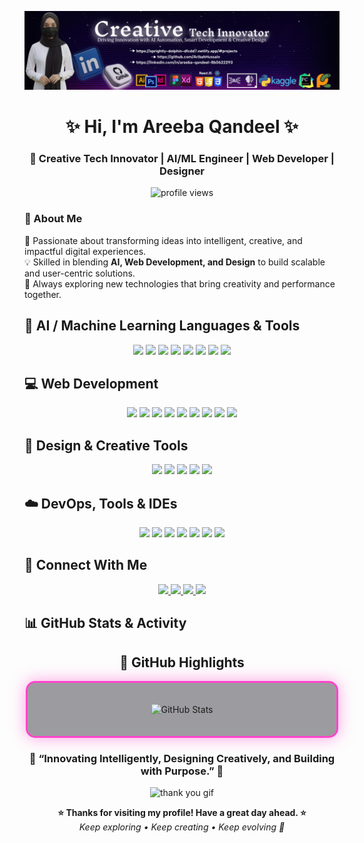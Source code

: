 ![logo](https://github.com/AribahHussain/AribahHussain/blob/main/Banner.png)
<h1 align="center">✨ Hi, I'm Areeba Qandeel ✨</h1>
<h3 align="center">🚀 Creative Tech Innovator | AI/ML Engineer | Web Developer | Designer</h3>

<p align="center">
  <img src="https://komarev.com/ghpvc/?username=AribahHussain&label=Profile%20Views&color=ff69b4&style=for-the-badge" alt="profile views" />
</p>



### 💫 About Me
🌟 Passionate about transforming ideas into intelligent, creative, and impactful digital experiences.  
💡 Skilled in blending **AI, Web Development, and Design** to build scalable and user-centric solutions.  
🎯 Always exploring new technologies that bring creativity and performance together.



## 🧠 AI / Machine Learning Languages & Tools
<p align="center">
  <img src="https://img.shields.io/badge/Python-3776AB?style=for-the-badge&logo=python&logoColor=white"/>
  <img src="https://img.shields.io/badge/TensorFlow-FF6F00?style=for-the-badge&logo=tensorflow&logoColor=white"/>
  <img src="https://img.shields.io/badge/PyTorch-EE4C2C?style=for-the-badge&logo=pytorch&logoColor=white"/>
  <img src="https://img.shields.io/badge/Scikit--learn-F7931E?style=for-the-badge&logo=scikit-learn&logoColor=white"/>
  <img src="https://img.shields.io/badge/OpenCV-5C3EE8?style=for-the-badge&logo=opencv&logoColor=white"/>
  <img src="https://img.shields.io/badge/Streamlit-FF4B4B?style=for-the-badge&logo=streamlit&logoColor=white"/>
  <img src="https://img.shields.io/badge/Numpy-013243?style=for-the-badge&logo=numpy&logoColor=white"/>
  <img src="https://img.shields.io/badge/Pandas-150458?style=for-the-badge&logo=pandas&logoColor=white"/>
</p>



## 💻 Web Development 
<p align="center">
  <img src="https://img.shields.io/badge/HTML5-E34F26?style=for-the-badge&logo=html5&logoColor=white"/>
  <img src="https://img.shields.io/badge/CSS3-1572B6?style=for-the-badge&logo=css3&logoColor=white"/>
  <img src="https://img.shields.io/badge/JavaScript-F7DF1E?style=for-the-badge&logo=javascript&logoColor=black"/>
  <img src="https://img.shields.io/badge/React-20232A?style=for-the-badge&logo=react&logoColor=61DAFB"/>
  <img src="https://img.shields.io/badge/Tailwind_CSS-38B2AC?style=for-the-badge&logo=tailwind-css&logoColor=white"/>
  <img src="https://img.shields.io/badge/Bootstrap-7952B3?style=for-the-badge&logo=bootstrap&logoColor=white"/>
  <img src="https://img.shields.io/badge/Flask-000000?style=for-the-badge&logo=flask&logoColor=white"/>
  <img src="https://img.shields.io/badge/Firebase-FFCA28?style=for-the-badge&logo=firebase&logoColor=black"/>
  <img src="https://img.shields.io/badge/MySQL-4479A1?style=for-the-badge&logo=mysql&logoColor=white"/>
</p>


## 🎨 Design & Creative Tools
<p align="center">
  <img src="https://img.shields.io/badge/Adobe%20Illustrator-FF9A00?style=for-the-badge&logo=adobe%20illustrator&logoColor=white"/>
  <img src="https://img.shields.io/badge/Adobe%20Photoshop-31A8FF?style=for-the-badge&logo=adobe%20photoshop&logoColor=white"/>
  <img src="https://img.shields.io/badge/Figma-F24E1E?style=for-the-badge&logo=figma&logoColor=white"/>
  <img src="https://img.shields.io/badge/Canva-00C4CC?style=for-the-badge&logo=canva&logoColor=white"/>
  <img src="https://img.shields.io/badge/Adobe%20XD-FF61F6?style=for-the-badge&logo=adobe%20xd&logoColor=white"/>
</p>



## ☁️ DevOps, Tools & IDEs
<p align="center">
  <img src="https://img.shields.io/badge/AWS-232F3E?style=for-the-badge&logo=amazon-aws&logoColor=white"/>
  <img src="https://img.shields.io/badge/Docker-2496ED?style=for-the-badge&logo=docker&logoColor=white"/>
  <img src="https://img.shields.io/badge/Linux-FCC624?style=for-the-badge&logo=linux&logoColor=black"/>
  <img src="https://img.shields.io/badge/Git-F05032?style=for-the-badge&logo=git&logoColor=white"/>
  <img src="https://img.shields.io/badge/GitHub-000000?style=for-the-badge&logo=github&logoColor=white"/>
  <img src="https://img.shields.io/badge/VS%20Code-0078D4?style=for-the-badge&logo=visual-studio-code&logoColor=white"/>
  <img src="https://img.shields.io/badge/Postman-FF6C37?style=for-the-badge&logo=postman&logoColor=white"/>
</p>



## 🌟 Connect With Me
<p align="center">
  <a href="https://github.com/AribahHussain" target="blank">
    <img src="https://img.shields.io/badge/GitHub-000000?style=for-the-badge&logo=github&logoColor=white" />
  </a>
  <a href="https://linkedin.com/in/areeba-qandeel-8b0622293" target="blank">
    <img src="https://img.shields.io/badge/LinkedIn-0077B5?style=for-the-badge&logo=linkedin&logoColor=white" />
  </a>
  <a href="https://sprightly-dolphin-dfcdd7.netlify.app/" target="blank">
    <img src="https://img.shields.io/badge/Portfolio-ff69b4?style=for-the-badge&logo=About.me&logoColor=white" />
  </a>
   <a href="https://www.behance.net/areebahhussain" target="blank">
    <img src="https://img.shields.io/badge/Portfolio-ff69b4?style=for-the-badge&logo=About.me&logoColor=white" />
  </a>
</p>



## 📊 GitHub Stats & Activity

<h2 align="center">🌟 GitHub Highlights</h2>

<div align="center" style="
  border: 3px solid #ff44cc;
  border-radius: 15px;
  padding: 20px;
  width: 90%;
  margin: auto;
  box-shadow: 0 0 25px rgba(255, 68, 204, 0.5);
  background: rgba(10,10,20,0.4);
">
  <p align="center">
    <img src="https://github-readme-stats.vercel.app/api?username=AribahHussain&show_icons=true&theme=radical&count_private=true&include_all_commits=true" width="48%" alt="GitHub Stats"/>
  </p>
</div>



<h3 align="center">💫 “Innovating Intelligently, Designing Creatively, and Building with Purpose.” 💫</h3>

<p align="center">
  <img src="https://i.pinimg.com/236x/90/e8/ff/90e8ff78f7bef8490e0ab9cb5b83ee0f.jpg" width="200" alt="thank you gif">
</p>

<p align="center">
  <b>⭐ Thanks for visiting my profile! Have a great day ahead. ⭐</b><br>
  <i>Keep exploring • Keep creating • Keep evolving 🚀</i>
</p>
